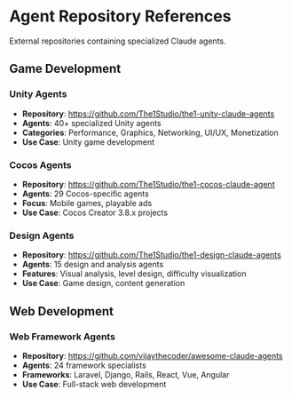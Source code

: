 # Agent Repository References

External repositories containing specialized Claude agents.

## Game Development

### Unity Agents
- **Repository**: https://github.com/The1Studio/the1-unity-claude-agents
- **Agents**: 40+ specialized Unity agents
- **Categories**: Performance, Graphics, Networking, UI/UX, Monetization
- **Use Case**: Unity game development

### Cocos Agents
- **Repository**: https://github.com/The1Studio/the1-cocos-claude-agent
- **Agents**: 29 Cocos-specific agents
- **Focus**: Mobile games, playable ads
- **Use Case**: Cocos Creator 3.8.x projects

### Design Agents
- **Repository**: https://github.com/The1Studio/the1-design-claude-agents
- **Agents**: 15 design and analysis agents
- **Features**: Visual analysis, level design, difficulty visualization
- **Use Case**: Game design, content generation

## Web Development

### Web Framework Agents
- **Repository**: https://github.com/vijaythecoder/awesome-claude-agents
- **Agents**: 24 framework specialists
- **Frameworks**: Laravel, Django, Rails, React, Vue, Angular
- **Use Case**: Full-stack web development